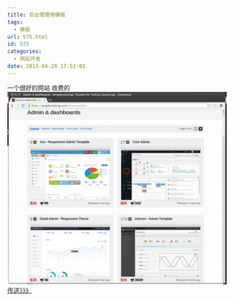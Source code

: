 ```yaml
---
title: 后台管理用模板
tags:
  - 模板
url: 575.html
id: 575
categories:
  - 网站开发
date: 2013-04-28 17:53:03
---
```


一个很好的网站 收费的 [![抓图2](/uploads/2013/04/抓图2.png)](/uploads/2013/04/抓图2.png) [传送》》》](https://wrapbootstrap.com/themes/admin "传送》》》")